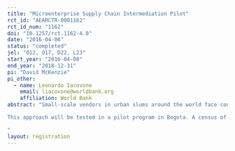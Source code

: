 ```yaml
---
title: "Microenterprise Supply Chain Intermediation Pilot"
rct_id: "AEARCTR-0001162"
rct_id_num: "1162"
doi: "10.1257/rct.1162-4.0"
date: "2016-04-06"
status: "completed"
jel: "O12, O17, D22, L23"
start_year: "2016-04-08"
end_year: "2018-12-31"
pi: "David McKenzie"
pi_other:
  - name: Leonardo Iacovone
    email: liacovone@worldbank.org
    affiliation: World Bank
abstract: "Small-scale vendors in urban slums around the world face considerable inefficiencies in their value chains for inputs that result in high travel costs and higher input prices, and limited product diversity for consumers. For example, vendors in the slums of Bogota spend an average of 15 hours per week and 20 percent of their weekly revenue travelling to make inventory purchases, and because they purchase small quantities at any point in time, do not benefit from bulk discounts. There is a coordination failure amongst such firms, since competition and lack of trust between each other prevents them from banding together to share travel costs and combine discounts. A start-up based in Colombia, aims to overcome this problem by leveraging mobile phone technology to aggregate small vendors’ demand for produce, creating collective orders which add up to wholesale quantities, and delivering the goods directly to firms from farms, cutting out middlemen in the supply chain. This impact evaluation will test the effectiveness of this new technology.
This approach will be tested in a pilot program in Bogota. A census of 2,500 vegetable vendors in poor neighborhoods in the south of Bogota was conducted, and these firms were subdivided into 60 geographic blocks. Within each block, the baseline survey assesses whether or not firms would be interested in using the services . We then randomly assign 30 of these blocks to be treatment blocks, and 30 to be control. Within each treated block, those firms which indicated their interest in the  program will be marketed the service. High-frequency surveys will then measure the prices, unit costs, travel time, and profits and sales of both interested and uninterested firms in treatment and control blocks over time.
"
layout: registration
---
```


